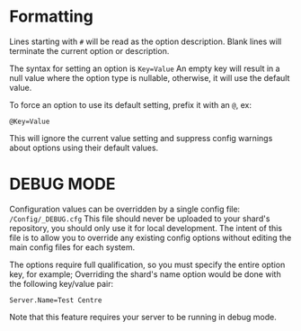 # Formatting

Lines starting with `#` will be read as the option description.
Blank lines will terminate the current option or description.

The syntax for setting an option is `Key=Value`
An empty key will result in a null value where the option type is nullable, otherwise, it will use the default value.

To force an option to use its default setting, prefix it with an `@`, ex:

```@Key=Value```

This will ignore the current value setting and suppress config warnings about options using their default values.


# DEBUG MODE

Configuration values can be overridden by a single config file: `/Config/_DEBUG.cfg`
This file should never be uploaded to your shard's repository, you should only use it for local development.
The intent of this file is to allow you to override any existing config options without editing the main config files for each system.

The options require full qualification, so you must specify the entire option key, for example;
Overriding the shard's name option would be done with the following key/value pair:

```Server.Name=Test Centre```

Note that this feature requires your server to be running in debug mode.
